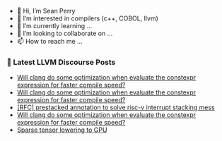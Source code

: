 - 👋 Hi, I’m Sean Perry
- 👀 I’m interested in compilers (c++, COBOL, llvm)
- 🌱 I’m currently learning ...
- 💞️ I’m looking to collaborate on ...
- 📫 How to reach me ...

<!---
s66perry/s66perry is a ✨ special ✨ repository because its `README.md` (this file) appears on your GitHub profile.
You can click the Preview link to take a look at your changes.
--->
### 📕 Latest LLVM Discourse Posts

<!-- DISCOURSE-LLVM:START -->
- [Will clang do some optimization when evaluate the constexpr expression for faster compile speed?](https://discourse.llvm.org/t/will-clang-do-some-optimization-when-evaluate-the-constexpr-expression-for-faster-compile-speed/75900#post_3)
- [Will clang do some optimization when evaluate the constexpr expression for faster compile speed?](https://discourse.llvm.org/t/will-clang-do-some-optimization-when-evaluate-the-constexpr-expression-for-faster-compile-speed/75900#post_2)
- [[RFC] prestacked annotation to solve risc-v interrupt stacking mess](https://discourse.llvm.org/t/rfc-prestacked-annotation-to-solve-risc-v-interrupt-stacking-mess/74120#post_5)
- [Will clang do some optimization when evaluate the constexpr expression for faster compile speed?](https://discourse.llvm.org/t/will-clang-do-some-optimization-when-evaluate-the-constexpr-expression-for-faster-compile-speed/75900#post_1)
- [Sparse tensor lowering to GPU](https://discourse.llvm.org/t/sparse-tensor-lowering-to-gpu/69316#post_5)
<!-- DISCOURSE-LLVM:END -->
